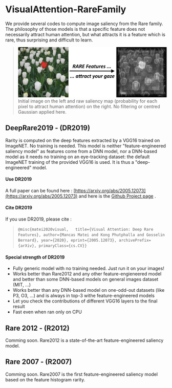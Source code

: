 # VisualAttention-RareFamily

We provide several codes to compute image saliency from the Rare family. The philosophy of those models is that a specific feature does not necessarily attract human attention, but what attracts it is a feature which is rare, thus surprising and difficult to learn. 
> ![Rariy & Saliency](images/rarity.jpg) 
> Initial image on the left and raw saliency map (probability for each pixel to attract human attention) on the right. No filtering or centred Gaussian applied here. 

## DeepRare2019 - (DR2019)
Rarity is computed on the deep features extracted by a VGG16 trained on ImageNET. No training is needed. This model is neither "feature-engineered saliency model" as features come from a DNN model, nor a DNN-based model as it needs no training on an eye-tracking dataset: the default ImageNET training of the provided VGG16 is used. It is thus a "deep-engineered" model.

#### Use DR2019
A full paper can be found here : [https://arxiv.org/abs/2005.12073](https://arxiv.org/abs/2005.12073) and here is the [Github Project page](https://github.com/numediart/VisualAttention-DeepRare2019) .

#### Cite DR2019
If you use DR2019, please cite :   
>  `@misc{matei2020visual,  
 title={Visual Attention: Deep Rare Features}, author={Mancas Matei and Kong Phutphalla and Gosselin Bernard}, year={2020}, eprint={2005.12073}, archivePrefix={arXiv}, primaryClass={cs.CV}}`  

#### Special strength of DR2019
* Fully generic model with no training needed. Just run it on your images!
* Works better than Rare2012 and any other feature-engieneered model and better than some DNN-based models on general images dataset (MIT, ...)
* Works better than any DNN-based model on one-odd-out datasets (like P3, O3, ...) and is always in top-3 withe feature-engineered models
* Let you check the contributions of different VGG16 layers to the final result
* Fast even when ran only on CPU


## Rare 2012 - (R2012)

Comming soon. Rare2012 is a state-of-the-art feature-engineered saliency model. 


## Rare 2007 - (R2007)

Comming soon. Rare2007 is the first feature-engineered saliency model based on the feature histogram rarity. 
